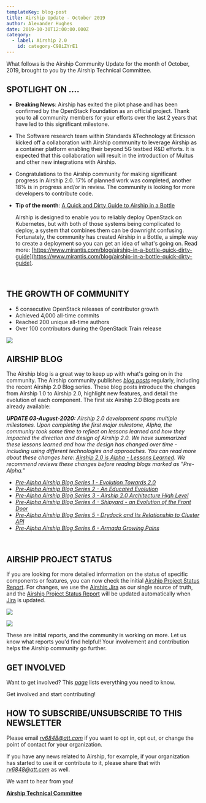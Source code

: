 ```yaml
---
templateKey: blog-post
title: Airship Update - October 2019
author: Alexander Hughes
date: 2019-10-30T12:00:00.000Z
category: 
  - label: Airship 2.0
    id: category-C98iZYrE1
---
```


What follows is the Airship Community Update for the month of October, 2019, brought to you by the Airship Technical Committee.<!-- more -->

## **SPOTLIGHT ON ....**

- **Breaking News**: Airship has exited the pilot phase and has been confirmed by the OpenStack Foundation as an official project. Thank you to all community members for your efforts over the last 2 years that have led to this significant milestone.

- The Software research team within Standards &Technology at Ericsson kicked off a collaboration with Airship community to leverage Airship as a container platform enabling their beyond 5G testbed R&D efforts. It is expected that this collaboration will result in the introduction of Multus and other new integrations with Airship.

- Congratulations to the Airship community for making significant progress in Airship 2.0. 17% of planned work was completed, another 18% is in progress and/or in review. The community is looking for more developers to contribute code.

- **Tip of the month**: [A Quick and Dirty Guide to Airship in a Bottle](https://www.mirantis.com/blog/airship-in-a-bottle-quick-dirty-guide)

  Airship is designed to enable you to reliably deploy OpenStack on Kubernetes, but with both of those systems being complicated to deploy, a system that combines them can be downright confusing. Fortunately, the community has created Airship in a Bottle, a simple way to create a deployment so you can get an idea of what's going on. Read more: [https://www.mirantis.com/blog/airship-in-a-bottle-quick-dirty-guide](https://www.mirantis.com/blog/airship-in-a-bottle-quick-dirty-guide).

<br>

## **THE GROWTH OF COMMUNITY**

- 5 consecutive OpenStack releases of contributor growth
- Achieved 4,000 all-time commits
- Reached 200 unique all-time authors
- Over 100 contributors during the OpenStack Train release

![](/img/growth-of-community-201910.png)

## **AIRSHIP BLOG**

The Airship blog is a great way to keep up with what's going on in the community. The Airship community publishes
[*blog posts*](https://www.airshipit.org/blog/) regularly, including the recent Airship 2.0 Blog series. These blog
posts introduce the changes from Airship 1.0 to Airship 2.0, highlight new features, and detail the evolution of each
component. The first six Airship 2.0 Blog posts are already available:

_**UPDATE 03-August-2020:** Airship 2.0 development spans multiple milestones. Upon completing the first major
milestone, Alpha, the community took some time to reflect on lessons learned and how they impacted the direction and
design of Airship 2.0. We have summarized these lessons learned and how the design has changed over time - including
using different technologies and approaches. You can read more about these changes here: [Airship 2.0 is Alpha - Lessons
Learned](https://www.airshipit.org/blog/airship2-is-alpha/). We recommend reviews these changes before reading blogs
marked as "Pre-Alpha."_

- [*Pre-Alpha Airship Blog Series 1 - Evolution Towards 2.0*](
  https://www.airshipit.org/blog/pre-alpha-airship-blog-series-1-evolution-towards-2.0/)
- [*Pre-Alpha Airship Blog Series 2 - An Educated Evolution*](
  https://www.airshipit.org/blog/pre-alpha-airship-blog-series-2-an-educated-evolution/)
- [*Pre-Alpha Airship Blog Series 3 - Airship 2.0 Architecture High Level*](
  https://www.airshipit.org/blog/pre-alpha-airship-blog-series-3-airship-2.0-architecture-high-level/)
- [*Pre-Alpha Airship Blog Series 4 - Shipyard - an Evolution of the Front Door*](
  https://www.airshipit.org/blog/pre-alpha-airship-blog-series-4-shipyard-an-evolution-of-the-front-door/)
- [*Pre-Alpha Airship Blog Series 5 - Drydock and Its Relationship to Cluster API*](
  https://www.airshipit.org/blog/pre-alpha-airship-blog-series-5-drydock-and-its-relationship-to-cluster-api/)
- [*Pre-Alpha Airship Blog Series 6 - Armada Growing Pains*](
  https://www.airshipit.org/blog/pre-alpha-airship-blog-series-6-armada-growing-pains/)

<br>

## **AIRSHIP PROJECT STATUS**

If you are looking for more detailed information on the status of specific components or features, you can now check the initial [Airship Project Status Report](https://airship.atlassian.net/wiki/spaces/ASR/overview). For changes, we use the [Airship Jira](https://airship.atlassian.net/) as our single source of truth, and the [Airship Project Status Report](https://airship.atlassian.net/wiki/spaces/ASR/overview) will be updated automatically when [Jira](https://airship.atlassian.net/) is updated.

![](/img/status-by-issue-201910.jpg)

![](/img/status-by-company-201910.jpg)

These are initial reports, and the community is working on more. Let us know what reports you'd find helpful! Your involvement and contribution helps the Airship community go further.

## **GET INVOLVED**

Want to get involved? This [*page*](https://wiki.openstack.org/wiki/Airship#Get_in_Touch) lists everything you need to know.

Get involved and start contributing!

## **HOW TO SUBSCRIBE/UNSUBSCRIBE TO THIS NEWSLETTER**

Please email [*rv6848@att.com*](mailto:rv6848@att.com) if you want to opt in, opt out, or change the point of contact for your organization.

If you have any news related to Airship, for example, if your organization has started to use it or contribute to it, please share that with [*rv6848@att.com*](mailto:rv6848@att.com) as well.

We want to hear from you!

[**Airship Technical Committee**](https://wiki.openstack.org/wiki/Airship/Airship-TC)
